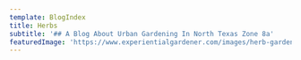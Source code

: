 ```yaml
---
template: BlogIndex
title: Herbs
subtitle: '## A Blog About Urban Gardening In North Texas Zone 8a'
featuredImage: 'https://www.experientialgardener.com/images/herb-gardening.jpg'
---
```

